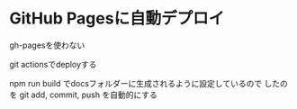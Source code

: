 <!---
 Title: 自動デプロイ
 Tags: Github
 Date: 2020-07-17
-->

# GitHub Pagesに自動デプロイ

gh-pagesを使わない

git actionsでdeployする

npm run build
でdocsフォルダーに生成されるように設定しているので
したのを
git add, commit, push
を自動的にする
